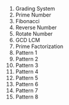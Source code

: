 1. Grading System
2. Prime Number
3. Fibonacci
4. Reverse Number
5. Rotate Number
6. GCD LCM
7. Prime Factorization
8. Pattern 1
9. Pattern 2
10. Pattern 3
11. Pattern 4
12. Pattern 5
13. Pattern 6
14. Pattern 7
15. Pattern 8